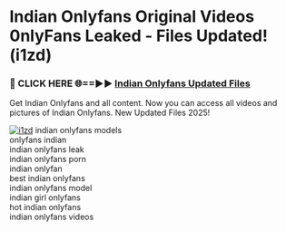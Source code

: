 # Indian Onlyfans Original Videos 0nlyFans Leaked - Files Updated! (i1zd)

<h3>🔴 CLICK HERE 🌐==►► <a href="https://tinyurl.com/2wckxsce" rel="nofollow">Indian Onlyfans Updated Files</a></h3>

Get Indian Onlyfans and all content. Now you can access all videos and pictures of Indian Onlyfans. New Updated Files 2025!

[![i1zd](https://i.imgur.com/AFduVYN.gif)](https://tinyurl.com/2wckxsce)
indian onlyfans models<br>
onlyfans indian<br>
indian onlyfans leak<br>
indian onlyfans porn<br>
indian onlyfan<br>
best indian onlyfans<br>
indian onlyfans model<br>
indian girl onlyfans<br>
hot indian onlyfans<br>
indian onlyfans videos